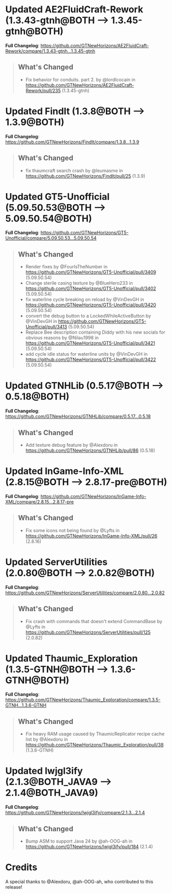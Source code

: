 # Updated AE2FluidCraft-Rework (1.3.43-gtnh@BOTH --> 1.3.45-gtnh@BOTH)
**Full Changelog**: https://github.com/GTNewHorizons/AE2FluidCraft-Rework/compare/1.3.43-gtnh...1.3.45-gtnh
>## What's Changed
> * Fix behavior for conduits. part 2. by @lordIcocain in https://github.com/GTNewHorizons/AE2FluidCraft-Rework/pull/235 (1.3.45-gtnh)
>

# Updated FindIt (1.3.8@BOTH --> 1.3.9@BOTH)
**Full Changelog**: https://github.com/GTNewHorizons/FindIt/compare/1.3.8...1.3.9
>## What's Changed
> * fix thaumcraft search crash by @leumasme in https://github.com/GTNewHorizons/FindIt/pull/25 (1.3.9)
>

# Updated GT5-Unofficial (5.09.50.53@BOTH --> 5.09.50.54@BOTH)
**Full Changelog**: https://github.com/GTNewHorizons/GT5-Unofficial/compare/5.09.50.53...5.09.50.54
>## What's Changed
> * Render fixes by @FourIsTheNumber in https://github.com/GTNewHorizons/GT5-Unofficial/pull/3409 (5.09.50.54)
> * Change sterile casing texture by @BlueHero233 in https://github.com/GTNewHorizons/GT5-Unofficial/pull/3402 (5.09.50.54)
> * fix waterline cycle breaking on reload by @VinDevGH in https://github.com/GTNewHorizons/GT5-Unofficial/pull/3420 (5.09.50.54)
> * convert the debug button to a LockedWhileActiveButton by @VinDevGH in https://github.com/GTNewHorizons/GT5-Unofficial/pull/3413 (5.09.50.54)
> * Replace Bee description containing Diddy with his new socials for obvious reasons by @Nilau1998 in https://github.com/GTNewHorizons/GT5-Unofficial/pull/3421 (5.09.50.54)
> * add cycle idle status for waterline units by @VinDevGH in https://github.com/GTNewHorizons/GT5-Unofficial/pull/3422 (5.09.50.54)
>

# Updated GTNHLib (0.5.17@BOTH --> 0.5.18@BOTH)
**Full Changelog**: https://github.com/GTNewHorizons/GTNHLib/compare/0.5.17...0.5.18
>## What's Changed
> * Add texture debug feature by @Alexdoru in https://github.com/GTNewHorizons/GTNHLib/pull/86 (0.5.18)
>

# Updated InGame-Info-XML (2.8.15@BOTH --> 2.8.17-pre@BOTH)
**Full Changelog**: https://github.com/GTNewHorizons/InGame-Info-XML/compare/2.8.15...2.8.17-pre
>## What's Changed
> * Fix some icons not being found by @Lyfts in https://github.com/GTNewHorizons/InGame-Info-XML/pull/26 (2.8.16)
>

# Updated ServerUtilities (2.0.80@BOTH --> 2.0.82@BOTH)
**Full Changelog**: https://github.com/GTNewHorizons/ServerUtilities/compare/2.0.80...2.0.82
>## What's Changed
> * Fix crash with commands that doesn't extend CommandBase by @Lyfts in https://github.com/GTNewHorizons/ServerUtilities/pull/125 (2.0.82)
>

# Updated Thaumic_Exploration (1.3.5-GTNH@BOTH --> 1.3.6-GTNH@BOTH)
**Full Changelog**: https://github.com/GTNewHorizons/Thaumic_Exploration/compare/1.3.5-GTNH...1.3.6-GTNH
>## What's Changed
> * Fix heavy RAM usage caused by ThaumicReplicator recipe cache list by @Alexdoru in https://github.com/GTNewHorizons/Thaumic_Exploration/pull/38 (1.3.6-GTNH)
>

# Updated lwjgl3ify (2.1.3@BOTH_JAVA9 --> 2.1.4@BOTH_JAVA9)
**Full Changelog**: https://github.com/GTNewHorizons/lwjgl3ify/compare/2.1.3...2.1.4
>## What's Changed
> * Bump ASM to support Java 24 by @ah-OOG-ah in https://github.com/GTNewHorizons/lwjgl3ify/pull/184 (2.1.4)
>

# Credits
A special thanks to @Alexdoru, @ah-OOG-ah, who contributed to this release!